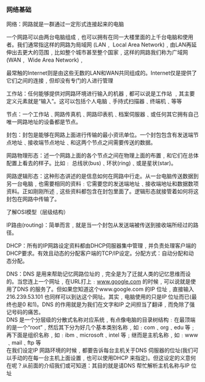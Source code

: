
### 网络基础

网络：网路就是一群通过一定形式连接起来的电脑

一个网路可以由两台电脑组成﹐也可以拥有在同一大楼里面的上千台电脑和使用者。我们通常指这样的网路为局域网 (LAN﹐ Local Area Network)﹐由LAN再延伸出去更大的范围﹐比如整个城市甚至整个国家﹐这样的网路我们称为广域网 (WAN﹐ Wide Area Network)﹐

最常触的Internet则是由这些无数的LAN和WAN共同组成的。Internet仅是提供了它们之间的连接﹐但却没有专门的人进行管理

工作站：任何能够提供对网路环境进行输入的机器﹐都可以说是工作站 ﹐其主要定义元素就是“输入”。这可以包括个人电脑﹑手持式扫描器﹑终端机﹑等等


节点：一个工作站﹑网路传真机﹑网路印表机﹑档案伺服器﹑或任何其它拥有自己唯一网路地址的设备都是节点。

封包：封包是能够在网路上面进行传输的最小资讯单位。一个封包包含有发送端节点地址﹑接收端节点地址﹑和这两个节点之间需要传送的数据。

网路物理形态：述一个网路上面的各个节点之间在物理上面的布置﹐和它们在总体配置上看去的样子。比如﹕ 总线状(bus)﹑环状(ring)﹑或是星状(star)。

网路逻辑形态：这种形态讲述的是信息如何在网路中行走。从一台电脑传送数据到另一台电脑﹐也需要相同的资料﹕它需要您的发送端地址﹑接收端地址和数据数项资料。正如刚刚所述﹐这些资料都包含在封包里面了。逻辑形态就接管着如何将这封包在网路中传输了。

了解OSI模型（层级结构）

IP路由(routing)：简单而言﹐就是当一个封包从发送端被传送到接收端所经过的路径。

DHCP：所有的IP网路设定资料都由DHCP伺服器集中管理﹐并负责处理客户端的DHCP要求。有效且动态的分配客户端的TCP/IP设定。分配方式：自动分配和动态分配。

DNS：DNS 是用来帮助记忆网路位址的﹐完全是为了迁就人类的记忆思维而设的。当您连上一个网址﹐在URL打上﹕www.google.com 的时候﹐可以说就是使用了DNS 的服务了。但如果您知道这个www.google.com 的IP 位址﹐直接输入216.239.53.101 也同样可以到达这个网址。其实﹐电脑使用的只是IP 位址而已(最终也是0 和1)。DNS 的作用就是为我们在文字和IP 之间担当了翻译﹐而免除了强记号码的痛苦。</br>
DNS 是一个分层级的分散式名称对应系统﹐有点像电脑的目录树结构﹕在最顶端的是一个“root”﹐然后其下分为好几个基本类别名称﹐如﹕com﹑org﹑edu 等﹔再下面是组织名称﹐如﹕ibm﹑microsoft﹑intel 等﹔继而是主机名称﹐如﹕www﹑mail﹑ftp 等</br>
在我们设定IP 网路环境的时候﹐都要告诉每台主机关于DNS 伺服器的位址(我们可以手动的在每一台主机上面设置﹐也可以使用DHCP 来指定)。但这设定的义意何在呢？从前面的介绍我们或可知道：其目的就是请DNS 帮忙解析主机名称与IP 位址


